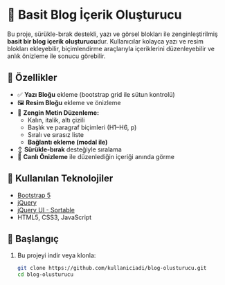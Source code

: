 # 📝 Basit Blog İçerik Oluşturucu

Bu proje, sürükle-bırak destekli, yazı ve görsel blokları ile zenginleştirilmiş **basit bir blog içerik oluşturucu**dur. Kullanıcılar kolayca yazı ve resim blokları ekleyebilir, biçimlendirme araçlarıyla içeriklerini düzenleyebilir ve anlık önizleme ile sonucu görebilir.

## 🎯 Özellikler

- ✅ **Yazı Bloğu** ekleme (bootstrap grid ile sütun kontrolü)
- 🖼️ **Resim Bloğu** ekleme ve önizleme
- 🎨 **Zengin Metin Düzenleme:**
  - Kalın, italik, altı çizili
  - Başlık ve paragraf biçimleri (H1–H6, p)
  - Sıralı ve sırasız liste
  - **Bağlantı ekleme (modal ile)**
- ↕️ **Sürükle-bırak** desteğiyle sıralama
- 👀 **Canlı Önizleme** ile düzenlediğin içeriği anında görme

## 🧰 Kullanılan Teknolojiler

- [Bootstrap 5](https://getbootstrap.com/)
- [jQuery](https://jquery.com/)
- [jQuery UI - Sortable](https://jqueryui.com/sortable/)
- HTML5, CSS3, JavaScript

## 🚀 Başlangıç

1. Bu projeyi indir veya klonla:
   ```bash
   git clone https://github.com/kullaniciadi/blog-olusturucu.git
   cd blog-olusturucu
